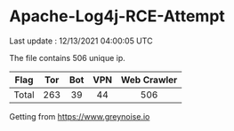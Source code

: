 
# Apache-Log4j-RCE-Attempt

Last update : 12/13/2021 04:00:05 UTC

The file contains 506 unique ip.

| Flag | Tor | Bot | VPN | Web Crawler|
| :---:   | :-: | :-: | :-: | :-: |
| Total | 263 | 39 | 44 | 506 |

Getting from https://www.greynoise.io